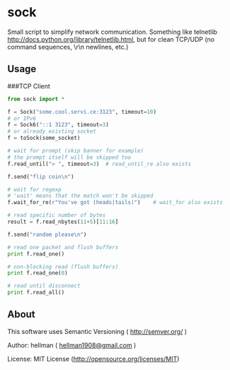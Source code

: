 sock
====================

Small script to simplify network communication.
Something like telnetlib http://docs.python.org/library/telnetlib.html, but for clean TCP/UDP (no command sequences, \r\n newlines, etc.)


Usage
---------------------

###TCP Client

```python
from sock import *

f = Sock("some.cool.servi.ce:3123", timeout=10)
# or IPv6
f = Sock6("::1 3123", timeout=3)
# or already existing socket
f = toSock(some_socket)

# wait for prompt (skip banner for example)
# the prompt itself will be skipped too
f.read_until("> ", timeout=3)  # read_until_re also exists

f.send("flip coin\n")

# wait for regexp
# 'wait' means that the match won't be skipped
f.wait_for_re(r"You've got (heads|tails)")    # wait_for also exists

# read specific number of bytes
result = f.read_nbytes(11+5)[11:16]

f.send("random please\n")

# read one packet and flush buffers
print f.read_one()

# non-blocking read (flush buffers)
print f.read_one(0)

# read until disconnect
print f.read_all()
```

About
---------------------

This software uses Semantic Versioning ( http://semver.org/ )

Author: hellman ( hellman1908@gmail.com )

License: MIT License (http://opensource.org/licenses/MIT)
